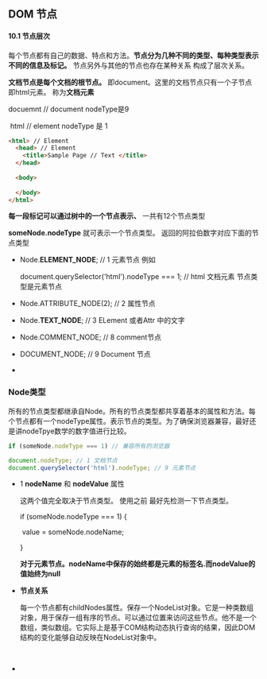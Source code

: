 ## DOM 节点



#### 10.1 节点层次

每个节点都有自己的数据、特点和方法。**节点分为几种不同的类型、每种类型表示不同的信息及标记。** 节点另外与其他的节点也存在某种关系 构成了层次关系。

**文档节点是每个文档的根节点。** 即document。这里的文档节点只有一个子节点 即html元素。 称为**文档元素**

docuemnt // document nodeType是9

​	html // element nodeType 是 1

```html
<html> // Element
  <head> // Element
	<title>Sample Page // Text </title>
  </head>
  
  <body>
  	     
  </body>
</html>
```



**每一段标记可以通过树中的一个节点表示、** 一共有12个节点类型 

**someNode.nodeType**  就可表示一个节点类型。 返回的阿拉伯数字对应下面的节点类型

* Node.**ELEMENT_NODE**; // 1 元素节点 例如 <p> <div>

  document.querySelector('html').nodeType === 1; // html 文档元素 节点类型是元素节点 

* Node.ATTRIBUTE_NODE(2); // 2 属性节点

* Node.**TEXT_NODE**; // 3 ELement 或者Attr 中的文字

* Node.COMMENT_NODE; // 8 comment节点

* DOCUMENT_NODE; // 9 Document 节点

*  

### Node类型

所有的节点类型都继承自Node。所有的节点类型都共享着基本的属性和方法。每个节点都有一个nodeType属性。表示节点的类型。为了确保浏览器兼容，最好还是讲nodeTpye数学的数字值进行比较。

```javascript
if (someNode.nodeType === 1) // 兼容所有的浏览器

document.nodeType; // 1 文档节点
document.querySelector('html').nodeType; // 9 元素节点
```

* 1 **nodeName** 和 **nodeValue** 属性

  这两个值完全取决于节点类型。 使用之前 最好先检测一下节点类型。

  if (someNode.nodeType === 1) {

  ​	value = someNode.nodeName; 

  }

  **对于元素节点。nodeName中保存的始终都是元素的标签名.而nodeValue的值始终为null**

* **节点关系**

  每一个节点都有childNodes属性。保存一个NodeList对象。它是一种类数组对象，用于保存一组有序的节点。可以通过位置来访问这些节点。他不是一个数组，类似数组。它实际上是基于COM结构动态执行查询的结果，因此DOM结构的变化能够自动反映在NodeList对象中。

  ​

* ​























